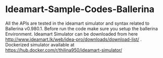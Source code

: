 # Ideamart-Sample-Codes-Ballerina
All the APIs are tested in the ideamart simulator and syntax related to Ballerina v0.980.1. Before run the code make sure you setup the ballerina Environment. Ideamart Simulator can be downloaded from here http://www.ideamart.lk/web/idea-pro/downloads/download-list/ . Dockerized simulator available at https://hub.docker.com/r/thilina950/ideamart-simulator/
